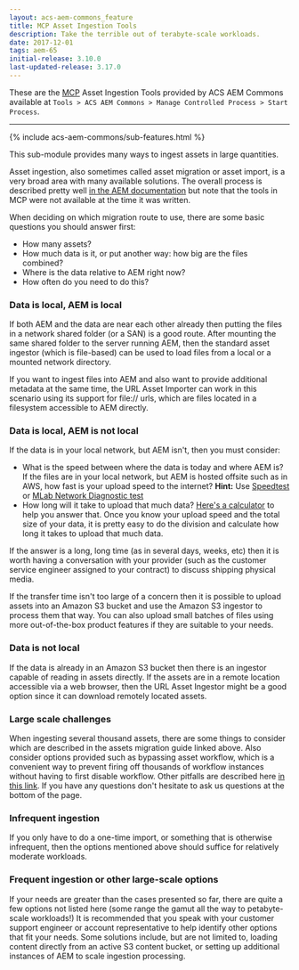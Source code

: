 ```yaml
---
layout: acs-aem-commons_feature
title: MCP Asset Ingestion Tools
description: Take the terrible out of terabyte-scale workloads.
date: 2017-12-01
tags: aem-65
initial-release: 3.10.0
last-updated-release: 3.17.0
---
```


These are the [MCP](/acs-aem-commons/features/mcp/index.html) Asset Ingestion Tools provided by ACS AEM Commons available at `Tools > ACS AEM Commons > Manage Controlled Process > Start Process`.

----

{% include acs-aem-commons/sub-features.html %}

This sub-module provides many ways to ingest assets in large quantities.

Asset ingestion, also sometimes called asset migration or asset import, is a very broad area with many available solutions.  The overall process is described pretty well [in the AEM documentation](https://helpx.adobe.com/experience-manager/6-4/assets/using/assets-migration-guide.html) but note that the tools in MCP were not available at the time it was written.

When deciding on which migration route to use, there are some basic questions you should answer first:

- How many assets?
- How much data is it, or put another way: how big are the files combined?
- Where is the data relative to AEM right now?
- How often do you need to do this?

### Data is local, AEM is local

If both AEM and the data are near each other already then putting the files in a network shared folder (or a SAN) is a good route.  After mounting the same shared folder to the server running AEM, then the standard asset ingestor (which is file-based) can be used to load files from a local or a mounted network directory.

If you want to ingest files into AEM and also want to provide additional metadata at the same time, the URL Asset Importer can work in this scenario using its support for file:// urls, which are files located in a filesystem accessible to AEM directly.

### Data is local, AEM is not local

If the data is in your local network, but AEM isn't, then you must consider:
- What is the speed between where the data is today and where AEM is?  If the files are in your local network, but AEM is hosted offsite such as in AWS, how fast is your upload speed to the internet? **Hint:** Use [Speedtest](https://www.speedtest.net) or [MLab Network Diagnostic test](https://www.measurementlab.net/tests/ndt/)  
- How long will it take to upload that much data?  [Here's a calculator](http://downloadtimecalculator.com/Upload-Time-Calculator.html) to help you answer that.  Once you know your upload speed and the total size of your data, it is pretty easy to do the division and calculate how long it takes to upload that much data.

If the answer is a long, long time (as in several days, weeks, etc) then it is worth having a conversation with your provider (such as the customer service engineer assigned to your contract) to discuss shipping physical media.

If the transfer time isn't too large of a concern then it is possible to upload assets into an Amazon S3 bucket and use the Amazon S3 ingestor to process them that way.  You can also upload small batches of files using more out-of-the-box product features if they are suitable to your needs.

### Data is not local

If the data is already in an Amazon S3 bucket then there is an ingestor capable of reading in assets directly.  If the assets are in a remote location accessible via a web browser, then the URL Asset Ingestor might be a good option since it can download remotely located assets.

### Large scale challenges

When ingesting several thousand assets, there are some things to consider which are described in the assets migration guide linked above.  Also consider options provided such as bypassing asset workflow, which is a convenient way to prevent firing off thousands of workflow instances without having to first disable workflow.  Other pitfalls are described here [in this link](https://helpx.adobe.com/experience-manager/kb/comon-aem-assets-ingestion-issues.html).  If you have any questions don't hesitate to ask us questions at the bottom of the page.

### Infrequent ingestion

If you only have to do a one-time import, or something that is otherwise infrequent, then the options mentioned above should suffice for relatively moderate workloads.

### Frequent ingestion or other large-scale options
If your needs are greater than the cases presented so far, there are quite a few options not listed here (some range the gamut all the way to petabyte-scale workloads!)  It is recommended that you speak with your customer support engineer or account representative to help identify other options that fit your needs.  Some solutions include, but are not limited to, loading content directly from an active S3 content bucket, or setting up additional instances of AEM to scale ingestion processing.